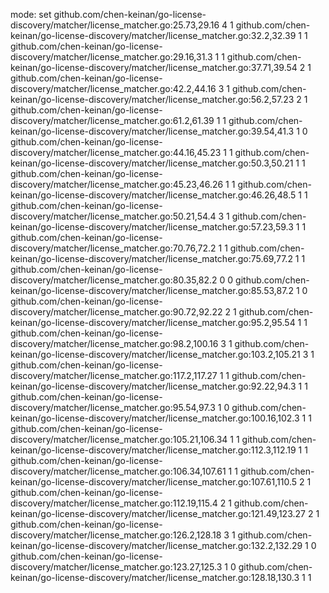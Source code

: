 mode: set
github.com/chen-keinan/go-license-discovery/matcher/license_matcher.go:25.73,29.16 4 1
github.com/chen-keinan/go-license-discovery/matcher/license_matcher.go:32.2,32.39 1 1
github.com/chen-keinan/go-license-discovery/matcher/license_matcher.go:29.16,31.3 1 1
github.com/chen-keinan/go-license-discovery/matcher/license_matcher.go:37.71,39.54 2 1
github.com/chen-keinan/go-license-discovery/matcher/license_matcher.go:42.2,44.16 3 1
github.com/chen-keinan/go-license-discovery/matcher/license_matcher.go:56.2,57.23 2 1
github.com/chen-keinan/go-license-discovery/matcher/license_matcher.go:61.2,61.39 1 1
github.com/chen-keinan/go-license-discovery/matcher/license_matcher.go:39.54,41.3 1 0
github.com/chen-keinan/go-license-discovery/matcher/license_matcher.go:44.16,45.23 1 1
github.com/chen-keinan/go-license-discovery/matcher/license_matcher.go:50.3,50.21 1 1
github.com/chen-keinan/go-license-discovery/matcher/license_matcher.go:45.23,46.26 1 1
github.com/chen-keinan/go-license-discovery/matcher/license_matcher.go:46.26,48.5 1 1
github.com/chen-keinan/go-license-discovery/matcher/license_matcher.go:50.21,54.4 3 1
github.com/chen-keinan/go-license-discovery/matcher/license_matcher.go:57.23,59.3 1 1
github.com/chen-keinan/go-license-discovery/matcher/license_matcher.go:70.76,72.2 1 1
github.com/chen-keinan/go-license-discovery/matcher/license_matcher.go:75.69,77.2 1 1
github.com/chen-keinan/go-license-discovery/matcher/license_matcher.go:80.35,82.2 0 0
github.com/chen-keinan/go-license-discovery/matcher/license_matcher.go:85.53,87.2 1 0
github.com/chen-keinan/go-license-discovery/matcher/license_matcher.go:90.72,92.22 2 1
github.com/chen-keinan/go-license-discovery/matcher/license_matcher.go:95.2,95.54 1 1
github.com/chen-keinan/go-license-discovery/matcher/license_matcher.go:98.2,100.16 3 1
github.com/chen-keinan/go-license-discovery/matcher/license_matcher.go:103.2,105.21 3 1
github.com/chen-keinan/go-license-discovery/matcher/license_matcher.go:117.2,117.27 1 1
github.com/chen-keinan/go-license-discovery/matcher/license_matcher.go:92.22,94.3 1 1
github.com/chen-keinan/go-license-discovery/matcher/license_matcher.go:95.54,97.3 1 0
github.com/chen-keinan/go-license-discovery/matcher/license_matcher.go:100.16,102.3 1 1
github.com/chen-keinan/go-license-discovery/matcher/license_matcher.go:105.21,106.34 1 1
github.com/chen-keinan/go-license-discovery/matcher/license_matcher.go:112.3,112.19 1 1
github.com/chen-keinan/go-license-discovery/matcher/license_matcher.go:106.34,107.61 1 1
github.com/chen-keinan/go-license-discovery/matcher/license_matcher.go:107.61,110.5 2 1
github.com/chen-keinan/go-license-discovery/matcher/license_matcher.go:112.19,115.4 2 1
github.com/chen-keinan/go-license-discovery/matcher/license_matcher.go:121.49,123.27 2 1
github.com/chen-keinan/go-license-discovery/matcher/license_matcher.go:126.2,128.18 3 1
github.com/chen-keinan/go-license-discovery/matcher/license_matcher.go:132.2,132.29 1 0
github.com/chen-keinan/go-license-discovery/matcher/license_matcher.go:123.27,125.3 1 0
github.com/chen-keinan/go-license-discovery/matcher/license_matcher.go:128.18,130.3 1 1
